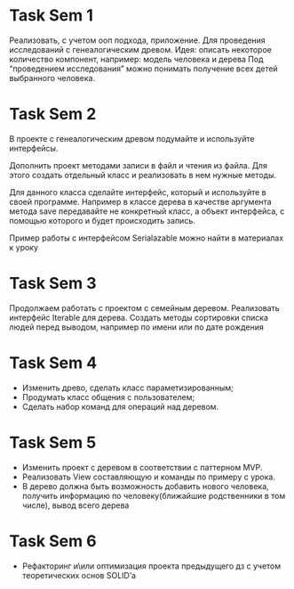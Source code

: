 # Task Sem 1

Реализовать, с учетом ооп подхода, приложение.
Для проведения исследований с генеалогическим древом.
Идея: описать некоторое количество компонент, например:
модель человека и дерева
Под “проведением исследования” можно понимать получение всех детей выбранного человека.

# Task Sem 2
В проекте с генеалогическим древом подумайте и используйте интерфейсы.

Дополнить проект методами записи в файл и чтения из файла. Для этого создать отдельный класс и реализовать в нем нужные методы. 

Для данного класса сделайте интерфейс, который и используйте в своей программе. Например в классе дерева в качестве аргумента метода save передавайте не конкретный класс, а объект интерфейса, с помощью которого и будет происходить запись. 


Пример работы с интерфейсом Serialazable можно найти в материалах к уроку

# Task Sem 3

Продолжаем работать с проектом с семейным деревом.
Реализовать интерфейс Iterable для дерева.
Создать методы сортировки списка людей перед выводом, например по имени или по дате рождения

# Task Sem 4

- Изменить древо, сделать класс параметизированным;
- Продумать класс общения с пользователем;
- Cделать набор команд для операций над деревом.

# Task Sem 5
- Изменить проект с деревом в соответствии с паттерном MVP. 
- Реализовать View составляющую и команды по примеру с урока. 
- В дерево должна быть возможность добавить нового человека, получить информацию по человеку(ближайшие родственники в том числе), вывод всего дерева

# Task Sem 6
- Рефакторинг и\или оптимизация проекта предыдущего дз с учетом теоретических основ SOLID’а